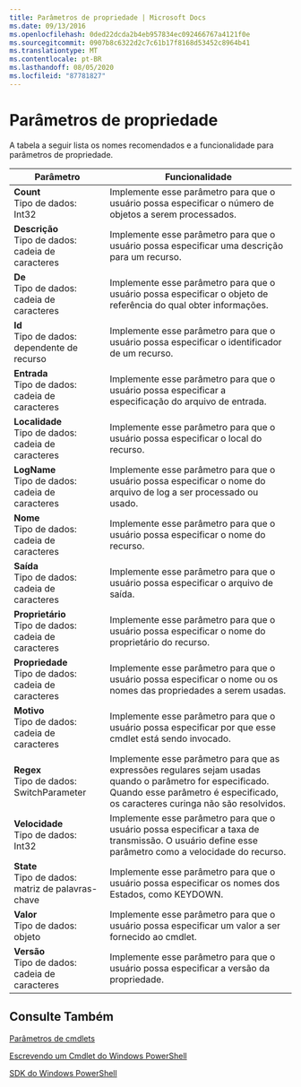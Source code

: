 ```yaml
---
title: Parâmetros de propriedade | Microsoft Docs
ms.date: 09/13/2016
ms.openlocfilehash: 0ded22dcda2b4eb957834ec092466767a4121f0e
ms.sourcegitcommit: 0907b8c6322d2c7c61b17f8168d53452c8964b41
ms.translationtype: MT
ms.contentlocale: pt-BR
ms.lasthandoff: 08/05/2020
ms.locfileid: "87781827"
---
```

# <a name="property-parameters"></a>Parâmetros de propriedade

A tabela a seguir lista os nomes recomendados e a funcionalidade para parâmetros de propriedade.

|Parâmetro|Funcionalidade|
|---|---|
|**Count**<br>Tipo de dados: Int32|Implemente esse parâmetro para que o usuário possa especificar o número de objetos a serem processados.|
|**Descrição**<br>Tipo de dados: cadeia de caracteres|Implemente esse parâmetro para que o usuário possa especificar uma descrição para um recurso.|
|**De**<br>Tipo de dados: cadeia de caracteres|Implemente esse parâmetro para que o usuário possa especificar o objeto de referência do qual obter informações.|
|**Id**<br>Tipo de dados: dependente de recurso|Implemente esse parâmetro para que o usuário possa especificar o identificador de um recurso.|
|**Entrada**<br>Tipo de dados: cadeia de caracteres|Implemente esse parâmetro para que o usuário possa especificar a especificação do arquivo de entrada.|
|**Localidade**<br>Tipo de dados: cadeia de caracteres|Implemente esse parâmetro para que o usuário possa especificar o local do recurso.|
|**LogName**<br>Tipo de dados: cadeia de caracteres|Implemente esse parâmetro para que o usuário possa especificar o nome do arquivo de log a ser processado ou usado.|
|**Nome**<br>Tipo de dados: cadeia de caracteres|Implemente esse parâmetro para que o usuário possa especificar o nome do recurso.|
|**Saída**<br>Tipo de dados: cadeia de caracteres|Implemente esse parâmetro para que o usuário possa especificar o arquivo de saída.|
|**Proprietário**<br>Tipo de dados: cadeia de caracteres|Implemente esse parâmetro para que o usuário possa especificar o nome do proprietário do recurso.|
|**Propriedade**<br>Tipo de dados: cadeia de caracteres|Implemente esse parâmetro para que o usuário possa especificar o nome ou os nomes das propriedades a serem usadas.|
|**Motivo**<br>Tipo de dados: cadeia de caracteres|Implemente esse parâmetro para que o usuário possa especificar por que esse cmdlet está sendo invocado.|
|**Regex**<br>Tipo de dados: SwitchParameter|Implemente esse parâmetro para que as expressões regulares sejam usadas quando o parâmetro for especificado. Quando esse parâmetro é especificado, os caracteres curinga não são resolvidos.|
|**Velocidade**<br>Tipo de dados: Int32|Implemente esse parâmetro para que o usuário possa especificar a taxa de transmissão. O usuário define esse parâmetro como a velocidade do recurso.|
|**State**<br>Tipo de dados: matriz de palavras-chave|Implemente esse parâmetro para que o usuário possa especificar os nomes dos Estados, como KEYDOWN.|
|**Valor**<br>Tipo de dados: objeto|Implemente esse parâmetro para que o usuário possa especificar um valor a ser fornecido ao cmdlet.|
|**Versão**<br>Tipo de dados: cadeia de caracteres|Implemente esse parâmetro para que o usuário possa especificar a versão da propriedade.|

## <a name="see-also"></a>Consulte Também

[Parâmetros de cmdlets](./cmdlet-parameters.md)

[Escrevendo um Cmdlet do Windows PowerShell](./writing-a-windows-powershell-cmdlet.md)

[SDK do Windows PowerShell](../windows-powershell-reference.md)
